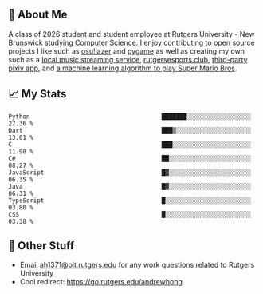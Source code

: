 ## 👾 About Me
A class of 2026 student and student employee at Rutgers University - New Brunswick
studying Computer Science. I enjoy contributing to open source projects I like such
as [osu!lazer](http://github.com/ppy/osu) and [pygame](https://github.com/pygame/pygame)
as well as creating my own such as a [local music streaming service](https://github.com/hanamusic),
[rutgersesports.club](https://github.com/rutgersesports/rutgersesports.club), 
[third-party pixiv app](https://github.com/novialriptide/pix), and
[a machine learning algorithm to play Super Mario Bros](https://github.com/novialriptide/Mario-NEAT).

## 📈 My Stats
<!--START_SECTION:waka-->

```text
Python                                     ███████░░░░░░░░░░░░░░░░░░   27.36 %
Dart                                       ███▒░░░░░░░░░░░░░░░░░░░░░   13.01 %
C                                          ███░░░░░░░░░░░░░░░░░░░░░░   11.98 %
C#                                         ██░░░░░░░░░░░░░░░░░░░░░░░   08.27 %
JavaScript                                 █▓░░░░░░░░░░░░░░░░░░░░░░░   06.35 %
Java                                       █▓░░░░░░░░░░░░░░░░░░░░░░░   06.31 %
TypeScript                                 █░░░░░░░░░░░░░░░░░░░░░░░░   03.80 %
CSS                                        █░░░░░░░░░░░░░░░░░░░░░░░░   03.38 %
```

<!--END_SECTION:waka-->

## 📠 Other Stuff
 - Email <ah1371@oit.rutgers.edu> for any work questions related to Rutgers University
 - Cool redirect: https://go.rutgers.edu/andrewhong
